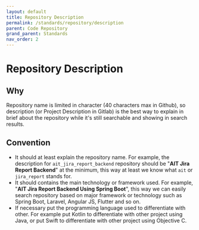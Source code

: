 ```yaml
---
layout: default
title: Repository Description
permalink: /standards/repository/description
parent: Code Repository
grand_parent: Standards
nav_order: 2
---
```


# Repository Description

## Why

Repository name is limited in character (40 characters max in Github), so description (or Project Description in Gitlab) is the best way to explain in brief about the repository while it's still searchable and showing in search results.

## Convention

- It should at least explain the repository name. For example, the description for `ait_jira_report_backend` repository should be "**AIT Jira Report Backend**" at the minimum, this way at least we know what `ait` or `jira_report` stands for.
- It should contains the main technology or framework used. For example, "**AIT Jira Report Backend Using Spring Boot**", this way we can easily search repository based on major framework or technology such as Spring Boot, Laravel, Angular JS, Flutter and so on.
- If necessary put the programming language used to differentiate with other. For example put Kotlin to differentiate with other project using Java, or put Swift to differentiate with other project using Objective C.
